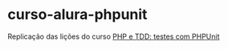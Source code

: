 # curso-alura-phpunit
Replicação das lições do curso [PHP e TDD: testes com PHPUnit](https://cursos.alura.com.br/course/phpunit-tdd)
